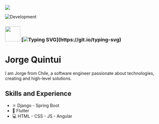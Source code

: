 <img src="https://komarev.com/ghpvc/?username=x4leqxinn">

![Development](https://as1.ftcdn.net/v2/jpg/07/32/10/90/1000_F_732109080_4lXwGofazqAiysUpcCnrbflsNOl9EMdW.jpg)

### <img src="https://64.media.tumblr.com/6002f1f1f1db1e890ec03c2c30905992/a12760da3dfa7f62-77/s500x750/470f623335caea356cb88153baede2c028fe87e6.gifv" width="50"> [![Typing SVG](https://readme-typing-svg.demolab.com?font=Fira+Code&weight=300&duration=4000&pause=1200&color=F7F6F6D7&width=435&lines=No+matter+where+you+go;everyone's+connected.)](https://git.io/typing-svg)

# Jorge Quintui
I am Jorge from Chile, a software engineer passionate about technologies, creating and high-level solutions.

## Skills and Experience
* ⚛ Django - Spring Boot
* 📱 Flutter
* 💻 HTML - CSS - JS - Angular


<!-- ## Examples of Work<
<img src="" width="512" >
-->
